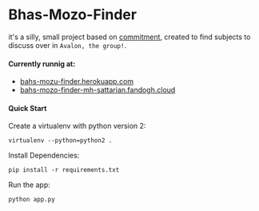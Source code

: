 # Bhas-Mozo-Finder
it's a silly, small project based on [commitment](https://github.com/ngerakines/commitment), created to find subjects to discuss over in `Avalon, the group!`.

#### Currently runnig at:
- [bahs-mozu-finder.herokuapp.com](https://bahs-mozu-finder.herokuapp.com)
- [bahs-mozo-finder-mh-sattarian.fandogh.cloud](https://bahs-mozo-finder-mh-sattarian.fandogh.cloud)


#### Quick Start

Create a virtualenv with python version 2:

```shell
virtualenv --python=python2 .
```

Install Dependencies:

```shell
pip install -r requirements.txt
```

Run the app:

```shell
python app.py
```
